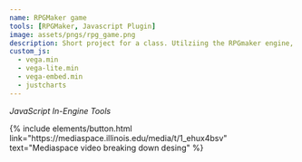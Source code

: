 ```yaml
---
name: RPGMaker game
tools: [RPGMaker, Javascript Plugin]
image: assets/pngs/rpg_game.png
description: Short project for a class. Utilziing the RPGmaker engine, created a small demo with a variety of hard coded creature encounters and cutscenes. Attached is a recording of me breaking down how the encounters, abilities, and levels through a mediaspace video.
custom_js:
  - vega.min
  - vega-lite.min
  - vega-embed.min
  - justcharts
---
```

*JavaScript* *In-Engine Tools*







<vegachart schema-url="{{ site.baseurl }}/assets/pngs/rpg_game.png" style="width: 100%"></vegachart>

<div class="left">
{% include elements/button.html link="https://mediaspace.illinois.edu/media/t/1_ehux4bsv" text="Mediaspace video breaking down desing" %}
</div>